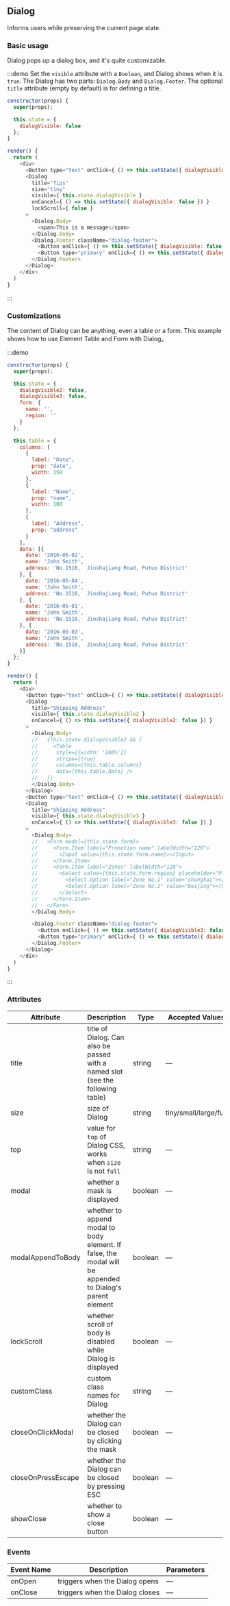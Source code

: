 ## Dialog

Informs users while preserving the current page state.

### Basic usage

Dialog pops up a dialog box, and it's quite customizable.

:::demo Set the `visible` attribute with a `Boolean`, and Dialog shows when it is `true`. The Dialog has two parts: `Dialog.Body` and `Dialog.Footer`. The optional `title` attribute (empty by default) is for defining a title.

```js
constructor(props) {
  super(props);

  this.state = {
    dialogVisible: false
  };
}

render() {
  return (
    <div>
      <Button type="text" onClick={ () => this.setState({ dialogVisible: true }) }>Click to open the Dialog</Button>
      <Dialog
        title="Tips"
        size="tiny"
        visible={ this.state.dialogVisible }
        onCancel={ () => this.setState({ dialogVisible: false }) }
        lockScroll={ false }
      >
        <Dialog.Body>
          <span>This is a message</span>
        </Dialog.Body>
        <Dialog.Footer className="dialog-footer">
          <Button onClick={ () => this.setState({ dialogVisible: false }) }>Cancel</Button>
          <Button type="primary" onClick={ () => this.setState({ dialogVisible: false }) }>Confirm</Button>
        </Dialog.Footer>
      </Dialog>
    </div>
  )
}
```
:::

### Customizations

The content of Dialog can be anything, even a table or a form. This example shows how to use Element Table and Form with Dialog。

:::demo

```js
constructor(props) {
  super(props);

  this.state = {
    dialogVisible2: false,
    dialogVisible3: false,
    form: {
      name: '',
      region: ''
    }
  };

  this.table = {
    columns: [
      {
        label: "Date",
        prop: "date",
        width: 150
      },
      {
        label: "Name",
        prop: "name",
        width: 100
      },
      {
        label: "Address",
        prop: "address"
      }
    ],
    data: [{
      date: '2016-05-02',
      name: 'John Smith',
      address: 'No.1518,  Jinshajiang Road, Putuo District'
    }, {
      date: '2016-05-04',
      name: 'John Smith',
      address: 'No.1518,  Jinshajiang Road, Putuo District'
    }, {
      date: '2016-05-01',
      name: 'John Smith',
      address: 'No.1518,  Jinshajiang Road, Putuo District'
    }, {
      date: '2016-05-03',
      name: 'John Smith',
      address: 'No.1518,  Jinshajiang Road, Putuo District'
    }]
  };
}

render() {
  return (
    <div>
      <Button type="text" onClick={ () => this.setState({ dialogVisible2: true }) } type="text">Open a Table nested Dialog</Button>
      <Dialog
        title="Shipping Address"
        visible={ this.state.dialogVisible2 }
        onCancel={ () => this.setState({ dialogVisible2: false }) }
      >
        <Dialog.Body>
        //   {this.state.dialogVisible2 && (
        //     <Table
        //      style={{width: '100%'}}
        //      stripe={true}
        //      columns={this.table.columns}
        //      data={this.table.data} />
        //   )}
        </Dialog.Body>
      </Dialog>
      <Button type="text" onClick={ () => this.setState({ dialogVisible3: true }) } type="text">Open a Form nested Dialog</Button>
      <Dialog
        title="Shipping Address"
        visible={ this.state.dialogVisible3 }
        onCancel={ () => this.setState({ dialogVisible3: false }) }
      >
        <Dialog.Body>
        //   <Form model={this.state.form}>
        //     <Form.Item label="Promotion name" labelWidth="120">
        //       <Input value={this.state.form.name}></Input>
        //     </Form.Item>
        //     <Form.Item label="Zones" labelWidth="120">
        //       <Select value={this.state.form.region} placeholder="Please select a zone">
        //         <Select.Option label="Zone No.1" value="shanghai"></Select.Option>
        //         <Select.Option label="Zone No.2" value="beijing"></Select.Option>
        //       </Select>
        //     </Form.Item>
        //   </Form>
        </Dialog.Body>

        <Dialog.Footer className="dialog-footer">
          <Button onClick={ () => this.setState({ dialogVisible3: false }) }>取 消</Button>
          <Button type="primary" onClick={ () => this.setState({ dialogVisible3: false }) }>确 定</Button>
        </Dialog.Footer>
      </Dialog>
    </div>
  )
}
```
:::

### Attributes

| Attribute      | Description          | Type      | Accepted Values       | Default  |
|---------- |-------------- |---------- |--------------------------------  |-------- |
| title     | title of Dialog. Can also be passed with a named slot (see the following table) | string    | — | — |
| size      | size of Dialog | string    | tiny/small/large/full | small |
| top      | value for `top` of Dialog CSS, works when `size` is not `full` | string    | — | 15% |
| modal     | whether a mask is displayed | boolean   | — | true |
| modalAppendToBody     | whether to append modal to body element. If false, the modal will be appended to Dialog's parent element | boolean   | — | true |
| lockScroll     | whether scroll of body is disabled while Dialog is displayed | boolean   | — | true |
| customClass      | custom class names for Dialog | string    | — | — |
| closeOnClickModal | whether the Dialog can be closed by clicking the mask | boolean    | — | true |
| closeOnPressEscape | whether the Dialog can be closed by pressing ESC | boolean    | — | true |
| showClose | whether to show a close button | boolean    | — | true |

### Events
| Event Name | Description | Parameters |
|---------- |-------- |---------- |
| onOpen | triggers when the Dialog opens | — |
| onClose | triggers when the Dialog closes | — |
